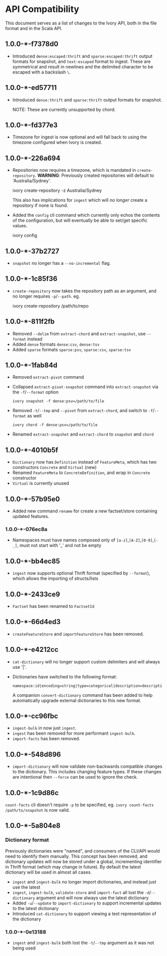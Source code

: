 API Compatibility
=================

This document serves as a list of changes to the Ivory API, both in the file format and in the Scala API.

## 1.0.0-*-f7378d0

- Introduced `dense:escaped:thrift` and `sparse:escaped:thrift` output formats for snapshot, and `text:escaped` format
  to ingest. These are symmetrical and result in newlines and the delimited character to be escaped with a backslash `\`.

## 1.0.0-*-ed57711

- Introduced `dense:thrift` and `sparse:thrift` output formats for snapshot.

  NOTE: These are currently unsupported by chord.

## 1.0.0-*-fd377e3

- Timezone for ingest is now optional and will fall back to using the timezone configured when Ivory is created.

## 1.0.0-*-226a694

- Repositories now requires a timezone, which is mandated in `create-repository`.
  **WARNING**: Previously created repositories will default to 'Australia/Sydney'.

    ivory create-repository -z Australia/Sydney

  This also has implications for `ingest` which will _no longer_ create a repository if none is found.
- Added the `config` cli command which currently only echos the contents of the configuration, but will eventually
  be able to set/get specific values.

    ivory config

## 1.0.0-*-37b2727

 - `snapshot` no longer has a `--no-incremental` flag.

## 1.0.0-*-1c85f36

- `create-repository` now takes the repository path as an argument, and no longer requires `-p`/`--path`. eg.

    ivory create-repository /path/to/repo

## 1.0.0-*-811f2fb

- Removed `--delim` from `extract-chord` and `extract-snapshot`, use `--format` instead
- Added `dense` formats `dense:csv`, `dense:tsv`
- Added `sparse` formats `sparse:psv`, `sparse:csv`, `sparse:tsv`

## 1.0.0-*-1fab84d

- Removed `extract-pivot` command
- Collapsed `extract-pivot-snapshot` command into `extract-snapshot` via the `-f`/`--format` option

      ivory snapshot -f dense:psv=/path/to/file

- Removed `-t`/`--tmp` and `--pivot` from `extract-chord`, and switch to `-f`/`--format` as well

      ivory chord -f dense:psv=/path/to/file
- Renamed `extract-snapshot` and `extract-chord` to `snapshot` and `chord`

## 1.0.0-*-4010b5f

- `Dictionary` now has `Definition` instead of `FeatureMeta`, which has two constructors `Concrete` and `Virtual` (new)
- Renamed `FeatureMeta` to `ConcreteDefinition`, and wrap in `Concrete` constructor
- `Virtual` is currently unused

## 1.0.0-*-57b95e0

- Added new command `rename` for create a new factset/store containing updated features.

### 1.0.0-*-076ec8a

- Namespaces must have names composed only of `[a-z]`,`[A-Z]`,`[0-9]`,`[-_]`, must not start with '_' and not be empty

## 1.0.0-*-bb4ec85

- `ingest` now supports optional Thrift format (specified by `--format`), which allows the importing of structs/lists

## 1.0.0-*-2433ce9

- `Factset` has been renamed to `FactsetId`

## 1.0.0-*-66d4ed3

- `createFeatureStore` and `importFeatureStore` has been removed.

## 1.0.0-*-e4212cc

- `cat-dictionary` will no longer support custom delimiters and will always use '|'.
- Dictionaries have switched to the following format:

      namespace:id|encoding=string|type=categorical|description=description|tombstone=NA

  A companion `convert-dictionary` command has been added to help automatically upgrade external dictionaries to this
  new format.

## 1.0.0-*-cc96fbc

- `ingest-bulk` in now just `ingest`.
- `ingest` has been removed for more performant `ingest-bulk`.
- `import-facts` has been removed.

## 1.0.0-*-548d896

- `import-dictionary` will now validate non-backwards compatible changes to the dictionary.
  This includes changing feature types. If these changes are intentional then `--force` can be used to ignore the check.

## 1.0.0-*-1c9d86c

`count-facts` cli doesn't require `-p` to be specified, eg. `ivory count-facts /path/to/snapshot` is now valid.

## 1.0.0-*-5a804e8

### Dictionary format

Previously dictionaries were "named", and consumers of the CLI/API would need to identify them manually.
This concept has been removed, and dictionary updates will now be stored under a global, incrementing identifier
in Thrift format (which may change in future).
By default the latest dictionary will be used in almost all cases.

- `ingest` and `ingest-bulk` no longer import dictionaries, and instead just use the latest
- `ingest`, `ingest-bulk`, `validate-store` and `import-fact` all lost the `-d`/`--dictionary` argument and will now
  always use the latest dictionary
- Added `-u`/`--update` to `import-dictionary` to support incremental updates to the latest dictionary
- Introduced `cat-dictionary` to support viewing a text representation of the dictionary

### 1.0.0-*-0e13188

- `ingest` and `ingest-bulk` both lost the `-t`/`--tmp` argument as it was not being used
